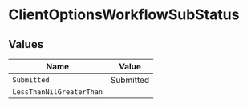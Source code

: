 # ClientOptionsWorkflowSubStatus


## Values

| Name                     | Value                    |
| ------------------------ | ------------------------ |
| `Submitted`              | Submitted                |
| `LessThanNilGreaterThan` | <nil>                    |